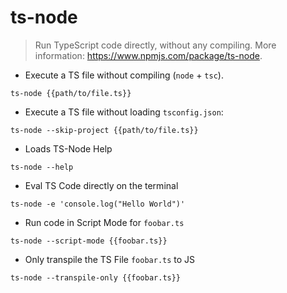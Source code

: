 # ts-node

> Run TypeScript code directly, without any compiling.
> More information: <https://www.npmjs.com/package/ts-node>.

- Execute a TS file without compiling (`node` + `tsc`).

`ts-node {{path/to/file.ts}}`

- Execute a TS file without loading `tsconfig.json`:

`ts-node --skip-project {{path/to/file.ts}}`

- Loads TS-Node Help

`ts-node --help`

- Eval TS Code directly on the terminal

`ts-node -e 'console.log("Hello World")'`

- Run code in Script Mode for `foobar.ts`

`ts-node --script-mode {{foobar.ts}}`

- Only transpile the TS File `foobar.ts` to JS

`ts-node --transpile-only {{foobar.ts}}`
